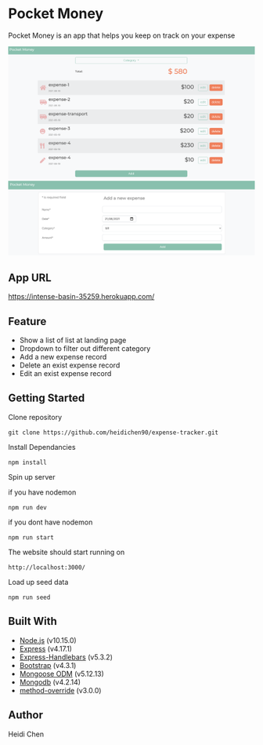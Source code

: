 # Pocket Money

Pocket Money is an app that helps you keep on track on your expense

![](images/expense-tracker-1.png)
![](images/expense-tracker-2.png)

## App URL

https://intense-basin-35259.herokuapp.com/

## Feature

- Show a list of list at landing page
- Dropdown to filter out different category
- Add a new expense record
- Delete an exist expense record
- Edit an exist expense record

## Getting Started

Clone repository

    git clone https://github.com/heidichen90/expense-tracker.git

Install Dependancies

    npm install

Spin up server

if you have nodemon

    npm run dev

if you dont have nodemon

    npm run start

The website should start running on

    http://localhost:3000/

Load up seed data

    npm run seed

## Built With

- [Node.js](https://nodejs.org/en/) (v10.15.0)
- [Express](https://expressjs.com/) (v4.17.1)
- [Express-Handlebars](https://www.npmjs.com/package/express-handlebars) (v5.3.2)
- [Bootstrap](https://getbootstrap.com/) (v4.3.1)
- [Mongoose ODM](https://mongoosejs.com/) (v5.12.13)
- [Mongodb](https://www.mongodb.com/) (v4.2.14)
- [method-override](https://www.npmjs.com/package/method-override) (v3.0.0)

## Author

Heidi Chen
